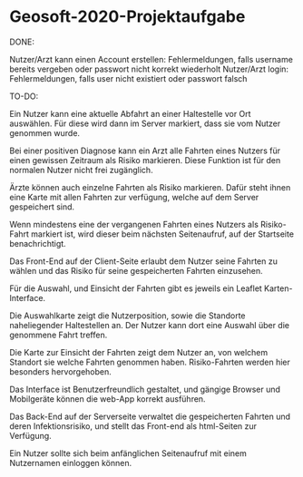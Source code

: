 # Geosoft-2020-Projektaufgabe

DONE:

Nutzer/Arzt kann einen Account erstellen: Fehlermeldungen, falls username bereits vergeben oder passwort nicht korrekt wiederholt
Nutzer/Arzt login: Fehlermeldungen, falls user nicht existiert oder passwort falsch


TO-DO:

Ein Nutzer kann eine aktuelle Abfahrt an einer Haltestelle vor Ort auswählen. Für diese wird dann im Server markiert, dass sie vom Nutzer genommen wurde.

Bei einer positiven Diagnose kann ein Arzt alle Fahrten eines Nutzers für einen gewissen Zeitraum als Risiko markieren. Diese Funktion ist für den normalen Nutzer nicht frei zugänglich.

Ärzte können auch einzelne Fahrten als Risiko markieren. Dafür steht ihnen eine Karte mit allen Fahrten zur verfügung, welche auf dem Server gespeichert sind.

Wenn mindestens eine der vergangenen Fahrten eines Nutzers als Risiko-Fahrt markiert ist, wird dieser beim nächsten Seitenaufruf, auf der Startseite benachrichtigt. 

Das Front-End auf der Client-Seite erlaubt dem Nutzer seine Fahrten zu wählen und das Risiko für seine gespeicherten Fahrten einzusehen.

Für die Auswahl, und Einsicht der Fahrten gibt es jeweils ein Leaflet Karten-Interface.

Die Auswahlkarte zeigt die Nutzerposition, sowie die Standorte naheliegender Haltestellen an. Der Nutzer kann dort eine Auswahl über die genommene Fahrt treffen.

Die Karte zur Einsicht der Fahrten zeigt dem Nutzer an, von welchem Standort sie welche Fahrten genommen haben. Risiko-Fahrten werden hier besonders hervorgehoben.

Das Interface ist Benutzerfreundlich gestaltet, und gängige Browser und Mobilgeräte können die web-App korrekt ausführen.

Das Back-End auf der Serverseite verwaltet die gespeicherten Fahrten und deren Infektionsrisiko, und stellt das Front-end als html-Seiten zur Verfügung. 

Ein Nutzer sollte sich beim anfänglichen Seitenaufruf mit einem Nutzernamen einloggen können. 
